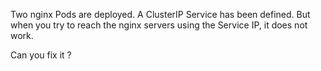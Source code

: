 Two nginx Pods are deployed. A ClusterIP Service has been defined.
But when you try to reach the nginx servers using the Service IP, it does not work.

Can you fix it ?

